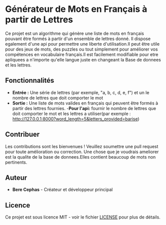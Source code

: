 # Générateur de Mots en Français à partir de Lettres

Ce projet est un algorithme qui génère une liste de mots en français pouvant être formés à partir d'un ensemble de lettres donné.
Il dispose egalement d'une api pour permettre une liberte d'utilisation.Il peut être utile pour des jeux de mots, des puzzles ou
tout simplement pour améliorer vos compétences en vocabulaire français.Il est facilement modifiable pour etre apliquees a n'importe 
qu'elle langue juste en changeant la Base de donnees et les lettres.

## Fonctionnalités

- **Entrée :** Une série de lettres (par exemple, "a, b, c, d, e, f") et un le nombre de lettres que doit comporter le mot
- **Sortie :** Une liste de mots valides en français qui peuvent être formés à partir des lettres fournies.
-**Pour l'api:** fournir le nombre de lettres que doit comporter le mot et les lettres a utiliser(par exemple : http://127.0.0.1:8000?word_length=5&letters_provided=barise)

## Contribuer

Les contributions sont les bienvenues ! Veuillez soumettre une pull request pour toute amélioration ou correction.
Une chose que je voudrais ameliorer est la qualite de la base de donnees.Elles contient beaucoup de mots non pertinents.

## Auteur

- **Bere Cephas** - Créateur et développeur principal

## Licence

Ce projet est sous licence MIT - voir le fichier [LICENSE](LICENSE) pour plus de détails.

